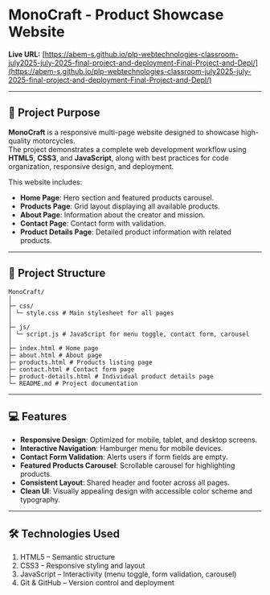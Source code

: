 # MonoCraft - Product Showcase Website

**Live URL:** [https://abem-s.github.io/plp-webtechnologies-classroom-july2025-july-2025-final-project-and-deployment-Final-Project-and-Depl/](https://abem-s.github.io/plp-webtechnologies-classroom-july2025-july-2025-final-project-and-deployment-Final-Project-and-Depl/)

---

## 🌟 Project Purpose

**MonoCraft** is a responsive multi-page website designed to showcase high-quality motorcycles.  
The project demonstrates a complete web development workflow using **HTML5**, **CSS3**, and **JavaScript**, along with best practices for code organization, responsive design, and deployment.

This website includes:

- **Home Page**: Hero section and featured products carousel.
- **Products Page**: Grid layout displaying all available products.
- **About Page**: Information about the creator and mission.
- **Contact Page**: Contact form with validation.
- **Product Details Page**: Detailed product information with related products.
  
---

## 📂 Project Structure
```
MonoCraft/
│
├─ css/
│ └─ style.css # Main stylesheet for all pages
│
├─ js/
│ └─ script.js # JavaScript for menu toggle, contact form, carousel
│
├─ index.html # Home page
├─ about.html # About page
├─ products.html # Products listing page
├─ contact.html # Contact form page
├─ product-details.html # Individual product details page
└─ README.md # Project documentation
```
---

## 💻 Features

- **Responsive Design**: Optimized for mobile, tablet, and desktop screens.
- **Interactive Navigation**: Hamburger menu for mobile devices.
- **Contact Form Validation**: Alerts users if form fields are empty.
- **Featured Products Carousel**: Scrollable carousel for highlighting products.
- **Consistent Layout**: Shared header and footer across all pages.
- **Clean UI**: Visually appealing design with accessible color scheme and typography.

---
## 🛠️ Technologies Used
1. HTML5 – Semantic structure
2. CSS3 – Responsive styling and layout
3. JavaScript – Interactivity (menu toggle, form validation, carousel)
4. Git & GitHub – Version control and deployment

